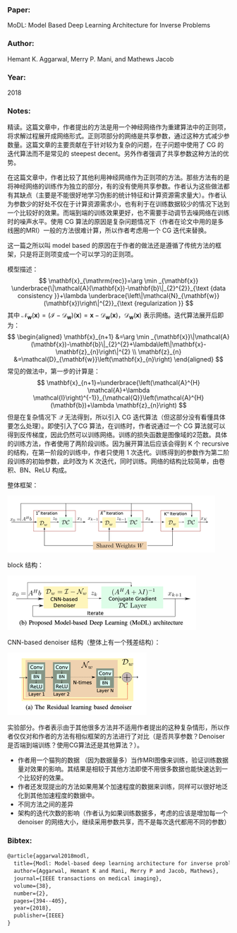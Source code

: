 ### Paper:

MoDL: Model Based Deep Learning Architecture for Inverse Problems

### Author:

Hemant K. Aggarwal, Merry P. Mani, and Mathews Jacob

### Year:

2018

### Notes:

精读。这篇文章中，作者提出的方法是用一个神经网络作为重建算法中的正则项，将求解过程展开成网络形式。正则项部分的网络是共享参数，通过这种方式减少参数量。这篇文章的主要贡献在于针对较为复杂的问题，在子问题中使用了 CG 的迭代算法而不是常见的 steepest decent。另外作者强调了共享参数这种方法的优势。

在这篇文章中，作者比较了其他利用神经网络作为正则项的方法。那些方法有的是将神经网络的训练作为独立的部分，有的没有使用共享参数。作者认为这些做法都有其缺点（主要是不能很好地学习伪影的统计特征和计算资源需求量大）。作者认为参数少的好处不仅在于计算资源需求小，也有利于在训练数据较少的情况下达到一个比较好的效果。而端到端的训练效果更好，也不需要手动调节去噪网络在训练时的噪声水平。使用 CG 算法的原因是复杂问题情况下（作者在论文中用的是多线圈的MRI）一般的方法很难计算，所以作者考虑用一个 CG 迭代来替换。

这一篇之所以叫 model based 的原因在于作者的做法还是遵循了传统方法的框架，只是将正则项变成一个可以学习的正则项。

模型描述：
$$
\mathbf{x}_{\mathrm{rec}}=\arg \min _{\mathbf{x}} \underbrace{\|\mathcal{A}(\mathbf{x})-\mathbf{b}\|_{2}^{2}}_{\text {data consistency }}+\lambda \underbrace{\left\|\mathcal{N}_{\mathbf{w}}(\mathbf{x})\right\|^{2}}_{\text {regularization }}
$$
其中 $\mathcal{N}_{\mathbf{w}}(\mathbf{x})=\left(\mathcal{I}-\mathcal{D}_{\mathbf{w}}\right)(\mathbf{x})=\mathbf{x}-\mathcal{D}_{\mathbf{w}}(\mathbf{x})$，$\mathcal{D}_{\mathbf{w}}(\mathbf{x})$ 表示网络。迭代算法展开后即为：
$$
\begin{aligned}
\mathbf{x}_{n+1} &=\arg \min _{\mathbf{x}}\|\mathcal{A}(\mathbf{x})-\mathbf{b}\|_{2}^{2}+\lambda\left\|\mathbf{x}-\mathbf{z}_{n}\right\|^{2} \\
\mathbf{z}_{n} &=\mathcal{D}_{\mathbf{w}}\left(\mathbf{x}_{n}\right)
\end{aligned}
$$
常见的做法中，第一步的计算是：
$$
\mathbf{x}_{n+1}=\underbrace{\left(\mathcal{A}^{H} \mathcal{A}+\lambda \mathcal{I}\right)^{-1}}_{\mathcal{Q}}\left(\mathcal{A}^{H}(\mathbf{b})+\lambda \mathbf{z}_{n}\right)
$$
但是在复杂情况下 $\mathcal{Q}$ 无法得到，所以引入 CG 迭代算法（但这部分没有看懂具体要怎么处理）。即使引入了CG 算法，在训练时，作者说通过一个 CG 算法就可以得到反传梯度，因此仍然可以训练网络。训练的损失函数是图像域的2范数。具体的训练方法，作者使用了两阶段训练。因为展开算法后应该会得到 K 个 recursive 的结构，在第一阶段的训练中，作者只使用 1 次迭代。训练得到的参数作为第二阶段训练的初始参数，此时改为 K 次迭代，同时训练。网络的结构比较简单，由卷积、BN、ReLU 构成。

整体框架：

<img src="https://raw.githubusercontent.com/Theodore-PKU/pictures/master/%E6%88%AA%E5%B1%8F2020-01-02%E4%B8%8A%E5%8D%8811.29.10.png" style="zoom:50%;" />

block 结构：

<img src="https://raw.githubusercontent.com/Theodore-PKU/pictures/master/%E6%88%AA%E5%B1%8F2020-01-02%E4%B8%8A%E5%8D%8811.29.05.png" style="zoom:50%;" />

CNN-based denoiser 结构（整体上有一个残差结构）：

<img src="https://raw.githubusercontent.com/Theodore-PKU/pictures/master/%E6%88%AA%E5%B1%8F2020-01-02%E4%B8%8A%E5%8D%8811.28.54.png" style="zoom:50%;" />

实验部分。作者表示由于其他很多方法并不适用作者提出的这种复杂情形，所以作者仅仅对和作者的方法有相似框架的方法进行了对比（是否共享参数？Denoiser是否端到端训练？使用CG算法还是其他算法？）。

- 作者用一个猫狗的数据 （因为数据量多）当作MRI图像来训练，验证训练数据量对效果的影响。其结果是相较于其他方法即使不用很多数据也能快速达到一个比较好的效果。
- 作者还发现提出的方法如果用某个加速程度的数据来训练，同样可以很好地泛化到其他加速程度的数据中。
- 不同方法之间的差异 
- 架构的迭代次数的影响（作者认为如果训练数据多，考虑的应该是增加每一个 denoiser 的网络大小，继续采用参数共享，而不是每次迭代都用不同的参数）

### Bibtex:

```latex
@article{aggarwal2018modl,
  title={Modl: Model-based deep learning architecture for inverse problems},
  author={Aggarwal, Hemant K and Mani, Merry P and Jacob, Mathews},
  journal={IEEE transactions on medical imaging},
  volume={38},
  number={2},
  pages={394--405},
  year={2018},
  publisher={IEEE}
}
```